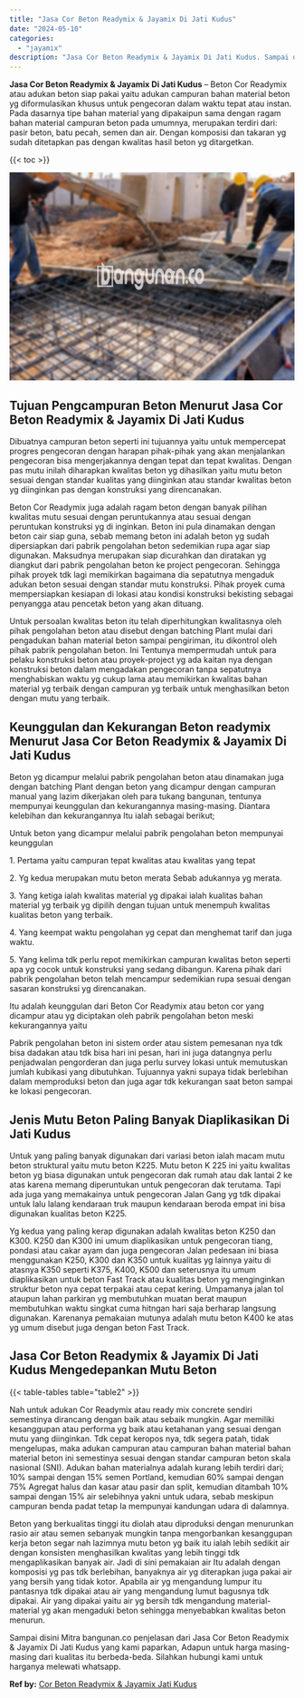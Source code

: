 ```yaml
---
title: "Jasa Cor Beton Readymix & Jayamix Di Jati Kudus"
date: "2024-05-10"
categories: 
  - "jayamix"
description: "Jasa Cor Beton Readymix & Jayamix Di Jati Kudus. Sampai disini Mitra bangunan.co penjelasan dari Jasa Cor Beton Readymix & Jayamix Di Jati Kudus yang kami pa..."
---
```


**Jasa Cor Beton Readymix & Jayamix Di Jati Kudus** – Beton Cor Readymix atau adukan beton siap pakai yaitu adukan campuran bahan material beton yg diformulasikan khusus untuk pengecoran dalam waktu tepat atau instan. Pada dasarnya tipe bahan material yang dipakaipun sama dengan ragam bahan material campuran beton pada umumnya, merupakan terdiri dari: pasir beton, batu pecah, semen dan air. Dengan komposisi dan takaran yg sudah ditetapkan pas dengan kwalitas hasil beton yg ditargetkan.

{{< toc >}}

![Jasa Cor Beton Readymix & Jayamix Di Jati Kudus](/images/jasa-cor-readymix-09.png)

## Tujuan Pengcampuran Beton Menurut Jasa Cor Beton Readymix & Jayamix Di Jati Kudus

Dibuatnya campuran beton seperti ini tujuannya yaitu untuk mempercepat progres pengecoran dengan harapan pihak-pihak yang akan menjalankan pengecoran bisa mengerjakannya dengan tepat dan tepat kwalitas. Dengan pas mutu inilah diharapkan kwalitas beton yg dihasilkan yaitu mutu beton sesuai dengan standar kualitas yang diinginkan atau standar kwalitas beton yg diinginkan pas dengan konstruksi yang direncanakan.

Beton Cor Readymix juga adalah ragam beton dengan banyak pilihan kwalitas mutu sesuai dengan peruntukannya atau sesuai dengan peruntukan konstruksi yg di inginkan. Beton ini pula dinamakan dengan beton cair siap guna, sebab memang beton ini adalah beton yg sudah dipersiapkan dari pabrik pengolahan beton sedemikian rupa agar siap digunakan. Maksudnya merupakan siap dicurahkan dan diratakan yg diangkut dari pabrik pengolahan beton ke project pengecoran. Sehingga pihak proyek tdk lagi memikirkan bagaimana dia sepatutnya mengaduk adukan beton sesuai dengan standar mutu konstruksi. Pihak proyek cuma mempersiapkan kesiapan di lokasi atau kondisi konstruksi bekisting sebagai penyangga atau pencetak beton yang akan dituang.

Untuk persoalan kwalitas beton itu telah diperhitungkan kwalitasnya oleh pihak pengolahan beton atau disebut dengan batching Plant mulai dari pengadukan bahan material beton sampai pengiriman, itu dikontrol oleh pihak pabrik pengolahan beton. Ini Tentunya mempermudah untuk para pelaku konstruksi beton atau proyek-project yg ada kaitan nya dengan konstruksi beton dalam mengadakan pengecoran tanpa sepatutnya menghabiskan waktu yg cukup lama atau memikirkan kwalitas bahan material yg terbaik dengan campuran yg terbaik untuk menghasilkan beton dengan mutu yang terbaik.

## Keunggulan dan Kekurangan Beton readymix Menurut Jasa Cor Beton Readymix & Jayamix Di Jati Kudus

Beton yg dicampur melalui pabrik pengolahan beton atau dinamakan juga dengan batching Plant dengan beton yang dicampur dengan campuran manual yang lazim dikerjakan oleh para tukang bangunan, tentunya mempunyai keunggulan dan kekurangannya masing-masing. Diantara kelebihan dan kekurangannya Itu ialah sebagai berikut;

Untuk beton yang dicampur melalui pabrik pengolahan beton mempunyai keunggulan

1\. Pertama yaitu campuran tepat kwalitas atau kwalitas yang tepat

2\. Yg kedua merupakan mutu beton merata Sebab adukannya yg merata.

3\. Yang ketiga ialah kwalitas material yg dipakai ialah kualitas bahan material yg terbaik yg dipilih dengan tujuan untuk menempuh kwalitas kualitas beton yang terbaik.

4\. Yang keempat waktu pengolahan yg cepat dan menghemat tarif dan juga waktu.

5\. Yang kelima tdk perlu repot memikirkan campuran kwalitas beton seperti apa yg cocok untuk konstruksi yang sedang dibangun. Karena pihak dari pabrik pengolahan beton telah mencampur sedemikian rupa sesuai dengan sasaran konstruksi yg direncanakan.

Itu adalah keunggulan dari Beton Cor Readymix atau beton cor yang dicampur atau yg diciptakan oleh pabrik pengolahan beton meski kekurangannya yaitu

Pabrik pengolahan beton ini sistem order atau sistem pemesanan nya tdk bisa dadakan atau tdk bisa hari ini pesan, hari ini juga datangnya perlu penjadwalan pengorderan dan juga perlu survey lokasi untuk memutuskan jumlah kubikasi yang dibutuhkan. Tujuannya yakni supaya tidak berlebihan dalam memproduksi beton dan juga agar tdk kekurangan saat beton sampai ke lokasi pengecoran.

## Jenis Mutu Beton Paling Banyak Diaplikasikan Di Jati Kudus

Untuk yang paling banyak digunakan dari variasi beton ialah macam mutu beton struktural yaitu mutu beton K225. Mutu beton K 225 ini yaitu kwalitas beton yg biasa digunakan untuk pengecoran dak rumah atau dak lantai 2 ke atas karena memang diperuntukan untuk pengecoran dak terutama. Tapi ada juga yang memakainya untuk pengecoran Jalan Gang yg tdk dipakai untuk lalu lalang kendaraan truk maupun kendaraan beroda empat ini bisa digunakan kualitas beton K225.

Yg kedua yang paling kerap digunakan adalah kwalitas beton K250 dan K300. K250 dan K300 ini umum diaplikasikan untuk pengecoran tiang, pondasi atau cakar ayam dan juga pengecoran Jalan pedesaan ini biasa menggunakan K250, K300 dan K350 untuk kualitas yg lainnya yaitu di atasnya K350 seperti K375, K400, K500 dan seterusnya itu umum diaplikasikan untuk beton Fast Track atau kualitas beton yg menginginkan struktur beton nya cepat terpakai atau cepat kering. Umpamanya jalan tol ataupun lahan parkiran yg membutuhkan muatan berat maupun membutuhkan waktu singkat cuma hitngan hari saja berharap langsung digunakan. Karenanya pemakaian mutunya adalah mutu beton K400 ke atas yg umum disebut juga dengan beton Fast Track.

## Jasa Cor Beton Readymix & Jayamix Di Jati Kudus Mengedepankan Mutu Beton

{{< table-tables table="table2" >}}

Nah untuk adukan Cor Readymix atau ready mix concrete sendiri semestinya dirancang dengan baik atau sebaik mungkin. Agar memiliki kesanggupan atau performa yg baik atau ketahanan yang sesuai dengan mutu yang diinginkan. Tdk cepat keropos nya, tdk segera patah, tidak mengelupas, maka adukan campuran atau campuran bahan material bahan material beton ini semestinya sesuai dengan standar campuran beton skala nasional (SNI). Adukan bahan materialnya adalah kurang lebih terdiri dari; 10% sampai dengan 15% semen Portland, kemudian 60% sampai dengan 75% Agregat halus dan kasar atau pasir dan split, kemudian ditambah 10% sampai dengan 15% air selebihnya yakni untuk udara, sebab meskipun campuran benda padat tetap Ia mempunyai kandungan udara di dalamnya.

Beton yang berkualitas tinggi itu diolah atau diproduksi dengan menurunkan rasio air atau semen sebanyak mungkin tanpa mengorbankan kesanggupan kerja beton segar nah lazimnya mutu beton yg baik itu ialah lebih sedikit air dengan konsisten menghasilkan kwalitas yang lebih tinggi tdk mengaplikasikan banyak air. Jadi di sini pemakaian air Itu adalah dengan komposisi yg pas tdk berlebihan, banyaknya air yg diterapkan juga pakai air yang bersih yang tidak kotor. Apabila air yg mengandung lumpur itu pantasnya tdk dipakai atau air yang mengandung lumut bagusnya tdk dipakai. Air yang dipakai yaitu air yg bersih tdk mengandung material-material yg akan mengaduki beton sehingga menyebabkan kwalitas beton menurun.

Sampai disini Mitra bangunan.co penjelasan dari Jasa Cor Beton Readymix & Jayamix Di Jati Kudus yang kami paparkan, Adapun untuk harga masing-masing dari kualitas itu berbeda-beda. Silahkan hubungi kami untuk harganya melewati whatsapp.

**Ref by:** [Cor Beton Readymix & Jayamix Jati Kudus](https://id.wikipedia.org/wiki/Cor)
